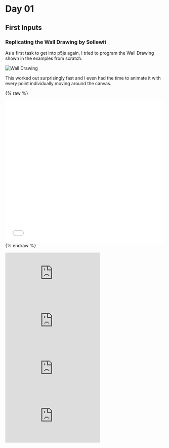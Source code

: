 # Day 01

## First Inputs

### Replicating the Wall Drawing by Sollewit
As a first task to get into p5js again, I tried to program the Wall Drawing shown in the examples from scratch.

![Wall Drawing](content/day01/test.jpg)

This worked out surprisingly fast and I even had the time to animate it with every point individually moving around the canvas.

{% raw %}
<iframe src="content/day01/01/embed.html" width="100%" height="450px" frameborder="no"></iframe>
{% endraw %}



![Day01](https://haebel7.github.io/gencg_h2201/day01.md)
![Day02](https://haebel7.github.io/gencg_h2201/day02.md)
![Day03](https://haebel7.github.io/gencg_h2201/day03.md)
![Day04](https://haebel7.github.io/gencg_h2201/day04.md)